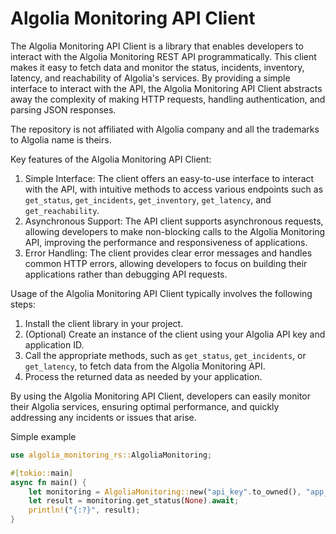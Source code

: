 # Algolia Monitoring API Client

The Algolia Monitoring API Client is a library that enables developers to interact with the Algolia Monitoring REST API programmatically. This client makes it easy to fetch data and monitor the status, incidents, inventory, latency, and reachability of Algolia's services. By providing a simple interface to interact with the API, the Algolia Monitoring API Client abstracts away the complexity of making HTTP requests, handling authentication, and parsing JSON responses.

The repository is not affiliated with Algolia company and all the trademarks to Algolia name is theirs.

Key features of the Algolia Monitoring API Client:

1. Simple Interface: The client offers an easy-to-use interface to interact with the API, with intuitive methods to access various endpoints such as `get_status`, `get_incidents`, `get_inventory`, `get_latency`, and `get_reachability`.
2. Asynchronous Support: The API client supports asynchronous requests, allowing developers to make non-blocking calls to the Algolia Monitoring API, improving the performance and responsiveness of applications.
3. Error Handling: The client provides clear error messages and handles common HTTP errors, allowing developers to focus on building their applications rather than debugging API requests.



Usage of the Algolia Monitoring API Client typically involves the following steps:

1. Install the client library in your project.
2. (Optional) Create an instance of the client using your Algolia API key and application ID.
3. Call the appropriate methods, such as `get_status`, `get_incidents`, or `get_latency`, to fetch data from the Algolia Monitoring API.
4. Process the returned data as needed by your application.

By using the Algolia Monitoring API Client, developers can easily monitor their Algolia services, ensuring optimal performance, and quickly addressing any incidents or issues that arise.

Simple example

```rust
use algolia_monitoring_rs::AlgoliaMonitoring;

#[tokio::main]
async fn main() {
    let monitoring = AlgoliaMonitoring::new("api_key".to_owned(), "app_id".to_owned());
    let result = monitoring.get_status(None).await;
    println!("{:?}", result);
}
```
